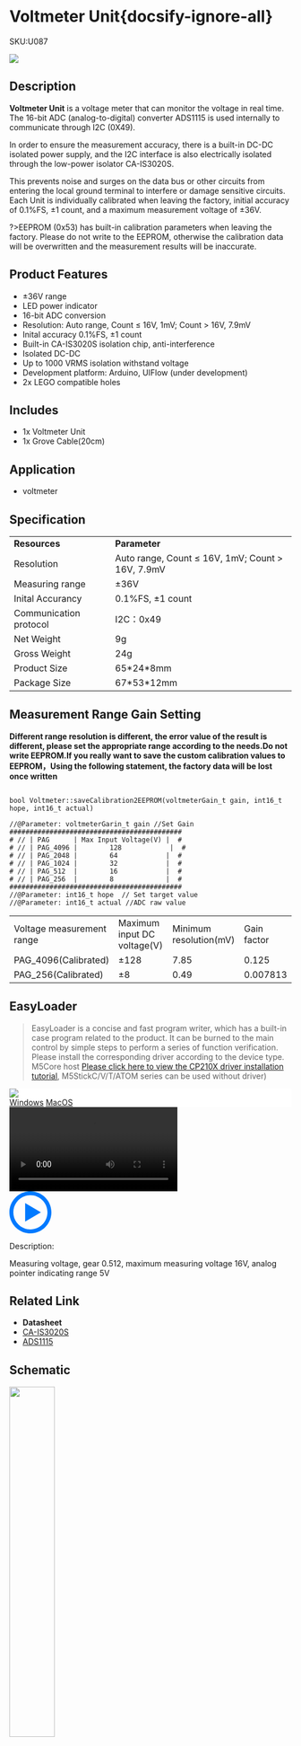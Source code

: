 # Voltmeter Unit{docsify-ignore-all}

<el-tag effect="plain">SKU:U087</el-tag>

<div class="product_pic"><img src="assets/img/product_pics/unit/v_meter/vmeter.webp"></div>

## Description

**Voltmeter Unit** is a voltage meter that can monitor the voltage in real time. The 16-bit ADC (analog-to-digital) converter ADS1115 is used internally to communicate through I2C (0X49).

In order to ensure the measurement accuracy, there is a built-in DC-DC isolated power supply, and the I2C interface is also electrically isolated through the low-power isolator CA-IS3020S.

This prevents noise and surges on the data bus or other circuits from entering the local ground terminal to interfere or damage sensitive circuits. Each Unit is individually calibrated when leaving the factory, initial accuracy of 0.1%FS, ±1 count, and a maximum measurement voltage of ±36V.

?>EEPROM (0x53) has built-in calibration parameters when leaving the factory. Please do not write to the EEPROM, otherwise the calibration data will be overwritten and the measurement results will be inaccurate.

## Product Features

- ±36V range
- LED power indicator
- 16-bit ADC conversion
- Resolution: Auto range, Count ≤ 16V, 1mV; Count > 16V, 7.9mV
- Inital accuracy 0.1%FS, ±1 count
- Built-in CA-IS3020S isolation chip, anti-interference
- Isolated DC-DC
- Up to 1000 VRMS isolation withstand voltage
- Development platform: Arduino, UIFlow (under development)
- 2x LEGO compatible holes

## Includes

- 1x Voltmeter Unit
- 1x Grove Cable(20cm)

## Application

- voltmeter

## Specification

<table>
   <tr style="font-weight:bold">
      <td>Resources</td>
      <td>Parameter</td>
   </tr>
   <tr>
      <td>Resolution</td>
      <td>Auto range, Count ≤ 16V, 1mV; Count > 16V, 7.9mV</td>
   </tr>
   <tr>
      <td>Measuring range</td>
      <td>±36V</td>
   </tr>
   <tr>
      <td>Inital Accurancy </td>
      <td>0.1%FS, ±1 count</td>
   </tr>
   <tr>
      <td>Communication protocol</td>
      <td>I2C：0x49</td>
   </tr>
   <tr>
   <td>Net Weight</td>
      <td>9g</td>
   </tr>
   <tr>
      <td>Gross Weight</td>
      <td>24g</td>
   </tr>
   <tr>
      <td>Product Size</td>
      <td>65*24*8mm</td>
   </tr>
   <tr>
      <td>Package Size</td>
      <td>67*53*12mm</td>
   </tr>
 </table>

##  Measurement Range Gain Setting

**Different range resolution is different, the error value of the result is different, please set the appropriate range according to the needs.Do not write EEPROM.If you really want to save the custom calibration values to EEPROM，Using the following statement, the factory data will be lost once written**

```Arduino

bool Voltmeter::saveCalibration2EEPROM(voltmeterGain_t gain, int16_t hope, int16_t actual)

//@Parameter: voltmeterGarin_t gain //Set Gain
###########################################
# // | PAG      | Max Input Voltage(V) |  #
# // | PAG_4096 |        128            |  #
# // | PAG_2048 |        64            |  #
# // | PAG_1024 |        32            |  #
# // | PAG_512  |        16            |  #
# // | PAG_256  |        8             |  #
###########################################
//@Parameter: int16_t hope  // Set target value
//@Parameter: int16_t actual //ADC raw value

```

<!-- <table>
 <tr><td>ADC1115_Reference calibration</td><td>Calibration voltage(V)</td><td>Expected reading(int16)</td></tr>
 <tr><td>PGA4096(4.096)</td><td>60</td><td>7641</td></tr>
 <tr><td>PGA512(0.512)</td><td>5</td><td>5094</td></tr>
</table> -->

<table>
 <tr><td>Voltage measurement range</td><td>Maximum input DC voltage(V)</td><td>Minimum resolution(mV)</td><td>Gain factor</td></tr>
 <tr><td>PAG_4096(Calibrated)</td><td>±128</td><td>7.85</td><td>0.125</td></tr>
 <!-- <tr><td>2.048</td><td>64</td><td>3.93</td><td>0.0625</td></tr>
 <tr><td>1.024</td><td>32</td><td>1.96</td><td>0.03125</td></tr>
 <tr><td>0.512</td><td>16</td><td>0.98</td><td>0.015625</td></tr> -->
 <tr><td>PAG_256(Calibrated)</td><td>±8</td><td>0.49</td><td>0.007813</td></tr>
</table>

## EasyLoader

>EasyLoader is a concise and fast program writer, which has a built-in case program related to the product. It can be burned to the main control by simple steps to perform a series of function verification. Please install the corresponding driver according to the device type. M5Core host [Please click here to view the CP210X driver installation tutorial](en/arduino/arduino_development), M5StickC/V/T/ATOM series can be used without driver)

<div class="easyloader-box">
    <div style="background-color:white;">
        <div><img src="https://m5stack.oss-cn-shenzhen.aliyuncs.com/image/easyloader_intro.webp"></div>
        <div class="easyloader-btn">
            <a href="https://m5stack.oss-cn-shenzhen.aliyuncs.com/EasyLoader/Windows/UNIT/For%20M5Core/EasyLoader_V_Meter_Unit.exe">Windows</a>
            <a href="https://m5stack.oss-cn-shenzhen.aliyuncs.com/EasyLoader/MacOS/UNIT/EasyLoader_V_Meter_Unit_for_M5Core.dmg">MacOS</a>
        </div>
    </div>
    <div>
        <video id="example_video" controls>
            <source src="https://m5stack.oss-cn-shenzhen.aliyuncs.com/video/Product_example_video/Unit/VMeter.mp4" type="video/mp4">
        </video>
        <div class="easyloader-mask">
        <a>
            <svg id="play-btn" t="1583228776634" class="icon" viewBox="0 0 1024 1024" version="1.1" xmlns="http://www.w3.org/2000/svg" p-id="4152" width="75" height="75"><path d="M512 0C229.216 0 0 229.216 0 512s229.216 512 512 512 512-229.216 512-512S794.784 0 512 0z m0 928C282.24 928 96 741.76 96 512S282.24 96 512 96s416 186.24 416 416-186.24 416-416 416zM384 288l384 224-384 224z" p-id="4153" fill="#007aff"></path></svg></a>
            <p>Description:</p>
            <p>Measuring voltage, gear 0.512, maximum measuring voltage 16V, analog pointer indicating range 5V</p>
        </div>
    </div>
</div>

## Related Link

-  **Datasheet**
  - [CA-IS3020S](https://m5stack.oss-cn-shenzhen.aliyuncs.com/resource/docs/datasheet/unit/CA-IS3020S.pdf)
  - [ADS1115](https://m5stack.oss-cn-shenzhen.aliyuncs.com/resource/docs/datasheet/unit/ADS1115.PDF)

## Schematic

<img src="assets/img/product_pics/unit/v_meter/v_meter_sch.webp" width="40%">

### PinMap

<table>
 <tr><td>M5Core(GROVE A)</td><td>SDA(GPIO21)</td><td>SCL(GPIO22)</td><td>5V</td><td>GND</td></tr>
 <tr><td>V Meter Unit</td><td>SDA</td><td>SCL</td><td>5V</td><td>GND</td></tr>
</table>

## Example

### 1. Arduino

- [Click here to download the Arduino example](https://github.com/m5stack/M5-ProductExampleCodes/tree/master/Unit/V_Meter_Unit)

### 2. UIFlow

- [Click here to download the UIFlow example](https://github.com/m5stack/M5-ProductExampleCodes/tree/master/Unit/V_Meter_Unit/UIFlow)

<img src="assets/img/product_pics/unit/v_meter/v_meter.webp">

<el-divider content-position="right">Last updated: 2020-12-14</el-divider>

<script>

   var purchase_link = 'https://m5stack.com/collections/m5-unit/products/voltmeter-unit-ads1115';

   anchor_search(purchase_link);
   scrollFunc();

</script>
